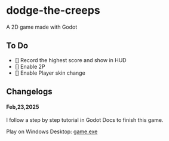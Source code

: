 # dodge-the-creeps
A 2D game made with Godot

## To Do

- [] Record the highest score and show in HUD
- [] Enable 2P
- [] Enable Player skin change

## Changelogs

#### Feb,23,2025

I follow a step by step tutorial in Godot Docs to finish this game.

Play on Windows Desktop: [game.exe](./export/first_2d_game_v1_windowsDesktop.exe)
